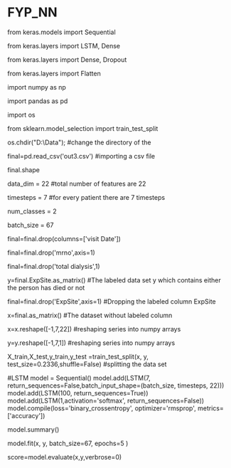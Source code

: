 # FYP_NN



from keras.models import Sequential

from keras.layers import LSTM, Dense

from keras.layers import Dense, Dropout

from keras.layers import Flatten

import numpy as np

import pandas as pd

import os

from sklearn.model_selection import train_test_split

os.chdir("D:\Data");             #change the directory of the 

final=pd.read_csv('out3.csv')   #importing a csv file

final.shape

data_dim = 22      #total number of features are 22

timesteps = 7      #for every patient there are 7 timesteps

num_classes = 2     

batch_size = 67 



final=final.drop(columns=['visit Date'])

final=final.drop('mrno',axis=1)

final=final.drop('total dialysis',1)

y=final.ExpSite.as_matrix()    #The labeled data set y which contains either the person has died or not

final=final.drop('ExpSite',axis=1)  #Dropping the labeled column ExpSite  

x=final.as_matrix()            #The dataset without labeled column

x=x.reshape([-1,7,22])         #reshaping series into numpy arrays

y=y.reshape([-1,7,1])          #reshaping series into numpy arrays

X_train,X_test,y_train,y_test =train_test_split(x, y, test_size=0.2336,shuffle=False)     #splitting the data set

#LSTM
model = Sequential()
model.add(LSTM(7, return_sequences=False,batch_input_shape=(batch_size, timesteps, 22)))
model.add(LSTM(100, return_sequences=True))  
model.add(LSTM(1,activation='softmax', return_sequences=False)) 
model.compile(loss='binary_crossentropy',
              optimizer='rmsprop',
              metrics=['accuracy'])

model.summary()

model.fit(x, y,
          batch_size=67, epochs=5
          )

score=model.evaluate(x,y,verbrose=0)




